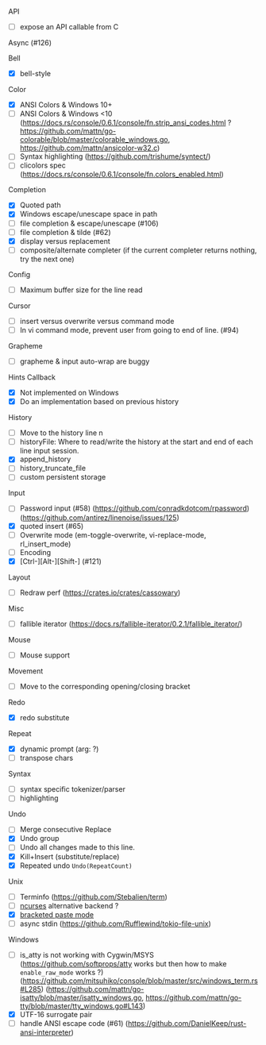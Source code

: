 API

- [ ] expose an API callable from C

Async (#126)

Bell

- [x] bell-style

Color

- [x] ANSI Colors & Windows 10+
- [ ] ANSI Colors & Windows <10 (https://docs.rs/console/0.6.1/console/fn.strip_ansi_codes.html ?
      https://github.com/mattn/go-colorable/blob/master/colorable_windows.go,
      https://github.com/mattn/ansicolor-w32.c)
- [ ] Syntax highlighting (https://github.com/trishume/syntect/)
- [ ] clicolors spec (https://docs.rs/console/0.6.1/console/fn.colors_enabled.html)

Completion

- [x] Quoted path
- [x] Windows escape/unescape space in path
- [ ] file completion & escape/unescape (#106)
- [ ] file completion & tilde (#62)
- [x] display versus replacement
- [ ] composite/alternate completer (if the current completer returns nothing, try the next one)

Config

- [ ] Maximum buffer size for the line read

Cursor

- [ ] insert versus overwrite versus command mode
- [ ] In vi command mode, prevent user from going to end of line. (#94)

Grapheme

- [ ] grapheme & input auto-wrap are buggy

Hints Callback

- [x] Not implemented on Windows
- [x] Do an implementation based on previous history

History

- [ ] Move to the history line n
- [ ] historyFile: Where to read/write the history at the start and end of
      each line input session.
- [x] append_history
- [ ] history_truncate_file
- [ ] custom persistent storage

Input

- [ ] Password input (#58) (https://github.com/conradkdotcom/rpassword) (https://github.com/antirez/linenoise/issues/125)
- [x] quoted insert (#65)
- [ ] Overwrite mode (em-toggle-overwrite, vi-replace-mode, rl_insert_mode)
- [ ] Encoding
- [x] [Ctrl-][Alt-][Shift-]<Key> (#121)

Layout

- [ ] Redraw perf (https://crates.io/crates/cassowary)

Misc

- [ ] fallible iterator (https://docs.rs/fallible-iterator/0.2.1/fallible_iterator/)

Mouse

- [ ] Mouse support

Movement

- [ ] Move to the corresponding opening/closing bracket

Redo

- [x] redo substitute

Repeat

- [x] dynamic prompt (arg: ?)
- [ ] transpose chars

Syntax

- [ ] syntax specific tokenizer/parser
- [ ] highlighting

Undo

- [ ] Merge consecutive Replace
- [x] Undo group
- [ ] Undo all changes made to this line.
- [x] Kill+Insert (substitute/replace)
- [x] Repeated undo `Undo(RepeatCount)`

Unix

- [ ] Terminfo (https://github.com/Stebalien/term)
- [ ] [ncurses](https://crates.io/crates/ncurses) alternative backend ?
- [x] [bracketed paste mode](https://cirw.in/blog/bracketed-paste)
- [ ] async stdin (https://github.com/Rufflewind/tokio-file-unix)

Windows

- [ ] is_atty is not working with Cygwin/MSYS (https://github.com/softprops/atty works but then how to make `enable_raw_mode` works ?)
      (https://github.com/mitsuhiko/console/blob/master/src/windows_term.rs#L285)
      (https://github.com/mattn/go-isatty/blob/master/isatty_windows.go, https://github.com/mattn/go-tty/blob/master/tty_windows.go#L143)
- [x] UTF-16 surrogate pair
- [ ] handle ANSI escape code (#61) (https://github.com/DanielKeep/rust-ansi-interpreter)
